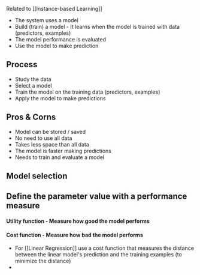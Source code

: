 Related to [[Instance-based Learning]]

- The system uses a model
- Build (train) a model - It learns when the model is trained with data (predictors, examples)
- The model performance is evaluated
- Use the model to make prediction

## Process
- Study the data
- Select a model
- Train the model on the training data (predictors, examples)
- Apply the model to make predictions 

## Pros & Corns
- Model can be stored / saved
- No need to use all data
- Takes less space than all data
- The model is faster making predictions
- Needs to train and evaluate a model

## Model selection


## Define the parameter value with a performance measure

#### Utility function - Measure how good the model performs

#### Cost function - Measure how bad the model performs
- For [[Linear Regression]] use a cost function that measures the distance between the linear model's prediction and the training examples (to minimize the distance)
- 
